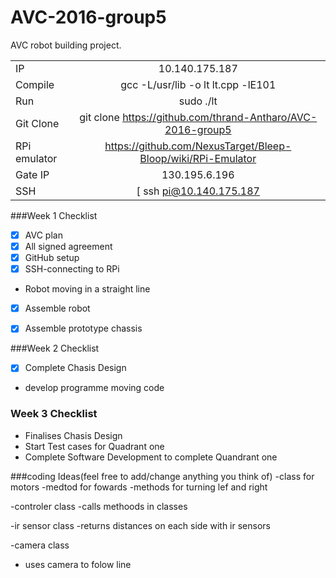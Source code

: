 # AVC-2016-group5
AVC robot building project.

|  |   |
| :------------ |:---------------:| 
| IP | 10.140.175.187 |
| Compile | gcc -L/usr/lib -o lt lt.cpp -lE101 |
| Run | sudo ./lt |
| Git Clone | git clone https://github.com/thrand-Antharo/AVC-2016-group5 |
| RPi emulator |  https://github.com/NexusTarget/Bleep-Bloop/wiki/RPi-Emulator |
|Gate IP | 130.195.6.196 |
| SSH     | [ ssh pi@10.140.175.187 |





###Week 1 Checklist 

- [x] AVC plan 
-  [x] All signed agreement 
- [x] GitHub setup
- [x] SSH-connecting to RPi 
- Robot moving in a straight line 
- [x] Assemble robot
- [x] Assemble prototype chassis 


###Week 2 Checklist 

- [x] Complete Chasis Design 
-  develop programme moving code 


 

### Week 3 Checklist 

- Finalises Chasis Design 
- Start Test cases for Quadrant one 
- Complete Software Development to complete Quandrant one 
  
  
###coding Ideas(feel free to add/change anything you think of)
-class for motors 
-medtod for fowards 
-methods for turning lef and right

-controler class
-calls methoods in classes

-ir sensor class
-returns distances on each side with ir sensors

-camera class 
- uses camera to folow line

